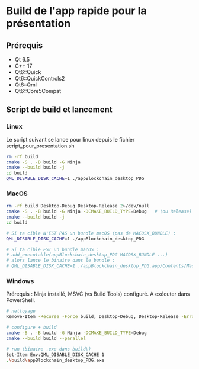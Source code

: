 # Build de l'app rapide pour la présentation

## Prérequis
- Qt 6.5
- C++ 17
- Qt6::Quick 
- Qt6::QuickControls2
- Qt6::Qml 
- Qt6::Core5Compat

## Script de build et lancement

### Linux
Le script suivant se lance pour linux depuis le fichier script_pour_presentation.sh
```bash
rm -rf build
cmake -S . -B build -G Ninja
cmake --build build -j
cd build
QML_DISABLE_DISK_CACHE=1 ./appBlockchain_desktop_PDG
```

### MacOS
```bash
rm -rf build Desktop-Debug Desktop-Release 2>/dev/null
cmake -S . -B build -G Ninja -DCMAKE_BUILD_TYPE=Debug   # (ou Release)
cmake --build build -j
cd build

# Si ta cible N'EST PAS un bundle macOS (pas de MACOSX_BUNDLE) :
QML_DISABLE_DISK_CACHE=1 ./appBlockchain_desktop_PDG

# Si ta cible EST un bundle macOS :
# add_executable(appBlockchain_desktop_PDG MACOSX_BUNDLE ...)
# alors lance le binaire dans le bundle :
# QML_DISABLE_DISK_CACHE=1 ./appBlockchain_desktop_PDG.app/Contents/MacOS/appBlockchain_desktop_PDG
```

### Windows
Prérequis : Ninja installé, MSVC (vs Build Tools) configuré. A exécuter dans PowerShell.
```bash
# nettoyage
Remove-Item -Recurse -Force build, Desktop-Debug, Desktop-Release -ErrorAction SilentlyContinue

# configure + build
cmake -S . -B build -G Ninja -DCMAKE_BUILD_TYPE=Debug
cmake --build build --parallel

# run (binaire .exe dans build\)
Set-Item Env:QML_DISABLE_DISK_CACHE 1
.\build\appBlockchain_desktop_PDG.exe
```
